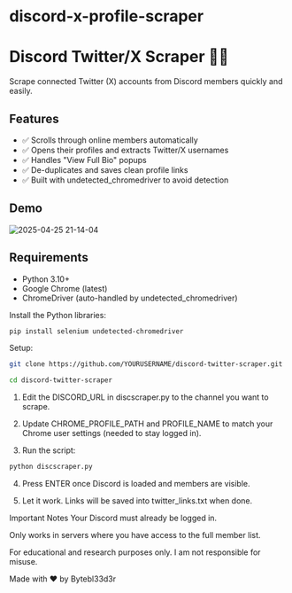 # discord-x-profile-scraper
# Discord Twitter/X Scraper 🕵️‍♂️

Scrape connected Twitter (X) accounts from Discord members quickly and easily.

## Features
- ✅ Scrolls through online members automatically
- ✅ Opens their profiles and extracts Twitter/X usernames
- ✅ Handles "View Full Bio" popups
- ✅ De-duplicates and saves clean profile links
- ✅ Built with undetected_chromedriver to avoid detection

## Demo
![2025-04-25 21-14-04](https://github.com/user-attachments/assets/105d4d68-4a75-4757-8b0a-587ccaa648f1)

## Requirements
- Python 3.10+
- Google Chrome (latest)
- ChromeDriver (auto-handled by undetected_chromedriver)

Install the Python libraries:

```bash
pip install selenium undetected-chromedriver

```
Setup:
```bash
git clone https://github.com/YOURUSERNAME/discord-twitter-scraper.git
```
```bash
cd discord-twitter-scraper
```
1. Edit the DISCORD_URL in discscraper.py to the channel you want to scrape.

2. Update CHROME_PROFILE_PATH and PROFILE_NAME to match your Chrome user settings (needed to stay logged in).

3. Run the script:
  ```bash
python discscraper.py
``` 

4. Press ENTER once Discord is loaded and members are visible.

5. Let it work. Links will be saved into twitter_links.txt when done.

Important Notes
Your Discord must already be logged in.

Only works in servers where you have access to the full member list.

For educational and research purposes only. I am not responsible for misuse.

Made with ❤️ by Bytebl33d3r

